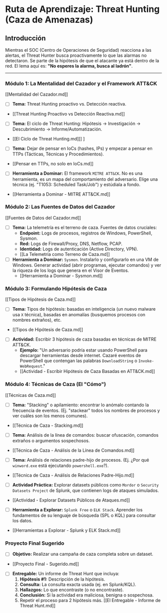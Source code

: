 # Ruta de Aprendizaje: Threat Hunting (Caza de Amenazas)

## Introducción
Mientras el SOC (Centro de Operaciones de Seguridad) reacciona a las alertas, el Threat Hunter busca proactivamente lo que las alarmas no detectaron. Se parte de la hipótesis de que el atacante ya está dentro de la red. El lema aquí es: **"No esperes la alarma, busca al ladrón"**.

---

### Módulo 1: La Mentalidad del Cazador y el Framework ATT&CK
[[Mentalidad del Cazador.md]]
- [ ] **Tema:** Threat Hunting proactivo vs. Detección reactiva.
- [[Threat Hunting Proactivo vs Detección Reactiva.md]] 
- [ ] **Tema:** El ciclo de Threat Hunting: Hipótesis -> Investigación -> Descubrimiento -> Informe/Automatización.
- [[El Ciclo de Threat Hunting.md]]] ] 
- [ ] **Tema:** Dejar de pensar en IoCs (hashes, IPs) y empezar a pensar en TTPs (Tácticas, Técnicas y Procedimientos).
- [[Pensar en TTPs, no solo en IoCs.md]]
- [ ] **Herramienta a Dominar:** El framework `MITRE ATT&CK`. No es una herramienta, es un mapa del comportamiento del adversario. Elige una técnica (ej. "T1053: Scheduled Task/Job") y estúdiala a fondo.
- [[Herramienta a Dominar - MITRE ATT&CK.md]] 

### Módulo 2: Las Fuentes de Datos del Cazador
[[Fuentes de Datos del Cazador.md]]
- [ ] **Tema:** La telemetría es el terreno de caza. Fuentes de datos cruciales:
    - **Endpoint:** Logs de procesos, registros de Windows, PowerShell, Sysmon.
    - **Red:** Logs de Firewall/Proxy, DNS, Netflow, PCAP.
    - **Identidad:** Logs de autenticación (Active Directory, VPN).
    - [[La Telemetría como Terreno de Caza.md]]
- [ ] **Herramienta a Dominar:** `Sysmon`. Instalarlo y configurarlo en una VM de Windows. Generar actividad (abrir programas, ejecutar comandos) y ver la riqueza de los logs que genera en el Visor de Eventos.
    - [[Herramienta a Dominar - Sysmon.md]]

### Módulo 3: Formulando Hipótesis de Caza
[[Tipos de Hipótesis de Caza.md]]
- [ ] **Tema:** Tipos de hipótesis: basadas en inteligencia (un nuevo malware usa `X` técnica), basadas en anomalías (busquemos procesos con nombres extraños), etc.
- [[Tipos de Hipótesis de Caza.md]]
- [ ] **Actividad:** Escribir 3 hipótesis de caza basadas en técnicas de MITRE ATT&CK.
    - **Ejemplo:** "Un adversario podría estar usando PowerShell para descargar herramientas desde internet. Cazaré eventos de PowerShell que contengan las palabras `DownloadString` o `Invoke-WebRequest`."
    - [[Actividad - Escribir Hipótesis de Caza Basadas en ATT&CK.md]]

### Módulo 4: Técnicas de Caza (El "Cómo")
[[Técnicas de Caza.md]]
- [ ] **Tema:** "Stacking" o apilamiento: encontrar lo anómalo contando la frecuencia de eventos. (Ej. "stackear" todos los nombres de procesos y ver cuáles son los menos comunes).
- [[Técnica de Caza - Stacking.md]]
- [ ] **Tema:** Análisis de la línea de comandos: buscar ofuscación, comandos extraños o argumentos sospechosos.
- [[Técnica de Caza - Análisis de la Línea de Comandos.md]]
- [ ] **Tema:** Análisis de relaciones padre-hijo de procesos. (Ej. ¿Por qué `winword.exe` está ejecutando `powershell.exe`?).
- [[Técnica de Caza - Análisis de Relaciones Padre-Hijo.md]]
- [ ] **Actividad Práctica:** Explorar datasets públicos como `Mordor` o `Security Datasets Project` de Splunk, que contienen logs de ataques simulados.
- [[Actividad - Explorar Datasets Públicos de Ataques.md]]
- [ ] **Herramienta a Explorar:** `Splunk Free` o `ELK Stack`. Aprender los fundamentos de su lenguaje de búsqueda (SPL o KQL) para consultar los datos.
- [[Herramientas a Explorar - Splunk y ELK Stack.md]]

### Proyecto Final Sugerido
- [ ] **Objetivo:** Realizar una campaña de caza completa sobre un dataset.
- [[Proyecto Final - Sugerido.md]]
- [ ] **Entregable:** Un informe de Threat Hunt que incluya:
    1. **Hipótesis #1:** Descripción de la hipótesis.
    2. **Consulta:** La consulta exacta usada (ej. en Splunk/KQL).
    3. **Hallazgos:** Lo que encontraste (o no encontraste).
    4. **Conclusión:** Si la actividad era maliciosa, benigna o sospechosa.
    5. Repetir el proceso para 2 hipótesis más.
     [[El Entregable - Informe de Threat Hunt.md]]
